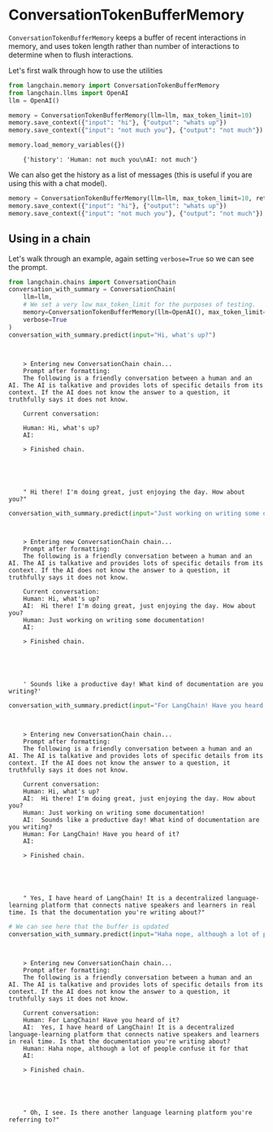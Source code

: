 # ConversationTokenBufferMemory

`ConversationTokenBufferMemory` keeps a buffer of recent interactions in memory, and uses token length rather than number of interactions to determine when to flush interactions.

Let's first walk through how to use the utilities

<!-- WARNING: THIS FILE WAS AUTOGENERATED! DO NOT EDIT! Instead, edit the notebook w/the location & name as this file. -->


```python
from langchain.memory import ConversationTokenBufferMemory
from langchain.llms import OpenAI
llm = OpenAI()
```


```python
memory = ConversationTokenBufferMemory(llm=llm, max_token_limit=10)
memory.save_context({"input": "hi"}, {"output": "whats up"})
memory.save_context({"input": "not much you"}, {"output": "not much"})
```


```python
memory.load_memory_variables({})
```

<CodeOutputBlock lang="python">

```
    {'history': 'Human: not much you\nAI: not much'}
```

</CodeOutputBlock>

We can also get the history as a list of messages (this is useful if you are using this with a chat model).


```python
memory = ConversationTokenBufferMemory(llm=llm, max_token_limit=10, return_messages=True)
memory.save_context({"input": "hi"}, {"output": "whats up"})
memory.save_context({"input": "not much you"}, {"output": "not much"})
```

## Using in a chain
Let's walk through an example, again setting `verbose=True` so we can see the prompt.


```python
from langchain.chains import ConversationChain
conversation_with_summary = ConversationChain(
    llm=llm, 
    # We set a very low max_token_limit for the purposes of testing.
    memory=ConversationTokenBufferMemory(llm=OpenAI(), max_token_limit=60),
    verbose=True
)
conversation_with_summary.predict(input="Hi, what's up?")
```

<CodeOutputBlock lang="python">

```
    
    
    > Entering new ConversationChain chain...
    Prompt after formatting:
    The following is a friendly conversation between a human and an AI. The AI is talkative and provides lots of specific details from its context. If the AI does not know the answer to a question, it truthfully says it does not know.
    
    Current conversation:
    
    Human: Hi, what's up?
    AI:
    
    > Finished chain.





    " Hi there! I'm doing great, just enjoying the day. How about you?"
```

</CodeOutputBlock>


```python
conversation_with_summary.predict(input="Just working on writing some documentation!")
```

<CodeOutputBlock lang="python">

```
    
    
    > Entering new ConversationChain chain...
    Prompt after formatting:
    The following is a friendly conversation between a human and an AI. The AI is talkative and provides lots of specific details from its context. If the AI does not know the answer to a question, it truthfully says it does not know.
    
    Current conversation:
    Human: Hi, what's up?
    AI:  Hi there! I'm doing great, just enjoying the day. How about you?
    Human: Just working on writing some documentation!
    AI:
    
    > Finished chain.





    ' Sounds like a productive day! What kind of documentation are you writing?'
```

</CodeOutputBlock>


```python
conversation_with_summary.predict(input="For LangChain! Have you heard of it?")
```

<CodeOutputBlock lang="python">

```
    
    
    > Entering new ConversationChain chain...
    Prompt after formatting:
    The following is a friendly conversation between a human and an AI. The AI is talkative and provides lots of specific details from its context. If the AI does not know the answer to a question, it truthfully says it does not know.
    
    Current conversation:
    Human: Hi, what's up?
    AI:  Hi there! I'm doing great, just enjoying the day. How about you?
    Human: Just working on writing some documentation!
    AI:  Sounds like a productive day! What kind of documentation are you writing?
    Human: For LangChain! Have you heard of it?
    AI:
    
    > Finished chain.





    " Yes, I have heard of LangChain! It is a decentralized language-learning platform that connects native speakers and learners in real time. Is that the documentation you're writing about?"
```

</CodeOutputBlock>


```python
# We can see here that the buffer is updated
conversation_with_summary.predict(input="Haha nope, although a lot of people confuse it for that")
```

<CodeOutputBlock lang="python">

```
    
    
    > Entering new ConversationChain chain...
    Prompt after formatting:
    The following is a friendly conversation between a human and an AI. The AI is talkative and provides lots of specific details from its context. If the AI does not know the answer to a question, it truthfully says it does not know.
    
    Current conversation:
    Human: For LangChain! Have you heard of it?
    AI:  Yes, I have heard of LangChain! It is a decentralized language-learning platform that connects native speakers and learners in real time. Is that the documentation you're writing about?
    Human: Haha nope, although a lot of people confuse it for that
    AI:
    
    > Finished chain.





    " Oh, I see. Is there another language learning platform you're referring to?"
```

</CodeOutputBlock>
